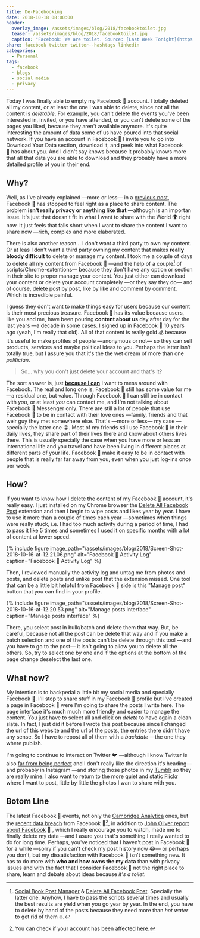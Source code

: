 ```yaml
---
title: De-Facebooking
date: 2018-10-18 08:00:00
header: 
  overlay_image: /assets/images/blog/2018/facebooktoilet.jpg
  teaser: /assets/images/blog/2018/facebooktoilet.jpg
  caption: "Facebook: We are toilet. Source: [Last Week Tonight](https://www.youtube.com/watch?v=OjPYmEZxACM)"
share: facebook twitter twitter--hashtags linkedin
categories: 
  - Personal
tags: 
  - facebook
  - blogs
  - social media
  - privacy
---
```


Today I was finally able to empty my Facebook :toilet: account. I totally deleted all my content, or at least the one I was able to delete, since not all the content is *deletable*. For example, you can't delete the events you've been interested in, invited, or you have attended, or you can't delete some of the pages you liked, because they aren't available anymore. It's quite interesting the amount of data some of us have poured into that social network. If you have an account in Facebook :toilet: I invite you to go into Download Your Data section, download it, and peek into what Facebook :toilet: has about you. And I didn't say knows because it probably knows more that all that data you are able to download and they probably have a more detailed profile of you in their end. 

## Why?

Well, as I've already explained —more or less— in a [previous post](https://luispuerto.net/blog/2018/03/21/why-dont-i-like-facebook-anymore/), Facebook :toilet: has stopped to feel right as a place to share content. The problem **isn't really privacy or anything like that** —although is an importan issue. It's just that doesn't fit in what I want to share with the World :earth_africa: right now. It just feels that falls short when I want to share the content I want to share now —rich, complex and more elaborated. 

There is also another reason... I don't want a third party to own my content. Or at leas I don't want a third party owning my content that makes **really bloody difficult** to delete or manage my content. I took me a couple of days to delete all my content from Facebook :toilet: —and the help of a couple[^1] of scripts/Chrome-extentions—  because they don't have any option or section in their site to proper manage your content. You just either can download your content or delete your account completely —or they say they do— and of course, delete post by post, like by like and comment by comment. Which is incredible painful. 

I guess they don't want to make things easy for users because our content is their most precious treasure. Facebook :toilet: has its value because users, like you and me, have been pouring **content about us** day after day for the last years —a decade in some cases. I signed up in Facebook :toilet: 10 years ago (yeah, I'm really that old). All of that content is really gold :moneybag: because it's useful to make profiles of people —anonymous or not— so they can sell products, services and maybe political ideas to you. Perhaps the latter isn't totally true, but I assure you that it's the the wet dream of more than one *politician*. 

> So... why you don't just delete your account and that's it? 

The sort answer is, just [**because I can**](https://www.youtube.com/watch?v=NE0ne430gbA) I want to mess around with Facebook. The real and long one is, Facebook :toilet: still has some value for me —a residual one, but value. Through Facebook :toilet: I can still be in contact with *you*, or at least *you* can contact me, and I'm not talking about Facebook :toilet: Messenger only. There are still a lot of people that use Facebook :toilet: to be in contact with their love ones —family, friends and that weir guy they met somewhere else. That's —more or less— my case —specially the latter one :stuck_out_tongue_closed_eyes:. Most of my friends still use Facebook :toilet: in their daily lives, they share part of their lives there and know about others lives there. This is usually specially the case when you have more or less an international life and you travel and have been living in different places at different parts of your life. Facebook :toilet: make it easy to be in contact with people that is really far far away from you, even when you just log-ins once per week.  

## How? 

If you want to know how I delete the content of my Facebook :toilet: account, it's really easy. I just installed on my Chrome browser the [Delete All Facebook Post](https://chrome.google.com/webstore/detail/delete-all-facebook-posts/mnjffgbbcofcajpmooahlcnjgpfmpifk?hl=en) extension and then I begin to wipe posts and likes year by year. I have to use it more than a couple of times each year —sometimes when things were really stuck, i.e. I had too much activity during a period of time, I had to pass it like 5 times and sometimes I used it on specific months with a lot of content at lower speed. 

{% include figure image_path="/assets/images/blog/2018/Screen-Shot-2018-10-16-at-12.21.06.png" alt="Facebook :toilet: Activity Log" caption="Facebook :toilet: Activity Log" %} 

Then, I reviewed manually the activity log and untag me from photos and posts, and delete posts and unlike post that the extension missed. One tool that can be a little bit helpful from Facebook :toilet: side is this "Manage post" button that you can find in your profile. 

{% include figure image_path="/assets/images/blog/2018/Screen-Shot-2018-10-16-at-12.20.53.png" alt="Manage posts interface" caption="Manage posts interface" %}

There, you select post in bulk/batch and delete them that way. But, be careful, because not all the post can be delete that way and if you make a batch selection and one of the posts can't be delete through this tool —and you have to go to the post— it isn't going to allow you to delete all the others. So, try to select one by one and if the options at the bottom of the page change deselect the last one. 

## What now?

My intention is to backpedal a little bit my social media and specially Facebook :toilet:. I'll stop to share stuff in my Facebook​ :toilet: profile but I've created a page in Facebook :toilet: were I'm going to share the posts I write here. The page interface it's much much more friendly and easier to manage the content. You just have to select all and click on *delete* to have again a clean slate. In fact, I just did it before I wrote this post because since I changed the url of this website and the url of the posts, the entries there didn't have any sense. So I have to repost all of them with a *backdate* —the one they where publish. 

I'm going to continue to interact on Twitter :bird: —although I know Twitter is also [far from being perfect](http://apps-of-a-feather.com) and I don't really like the direction it's heading— and probably in Instagram —and storing those photos in my [Tumblr](http://tumblr.luispuerto.net) so they are really [mine](https://www.youtube.com/watch?v=Iz-8CSa9xj8). I also want to return to the more quiet and static [Flickr](https://www.flickr.com/lpuerto) where I want to post, little by little the photos I wan to share with you. 

## Botom Line

The latest Facebook :toilet: events, not only the [Cambridge Analytica](https://en.wikipedia.org/wiki/Facebook–Cambridge_Analytica_data_scandal) ones, but the [recent data breach](https://www.vox.com/2018/10/13/17973190/facebook-data-breach-29-million-users) from Facebook :toilet:[^2], in addition to [John Oliver report about Facebook](https://www.youtube.com/watch?v=OjPYmEZxACM) :toilet: , which I really encourage you to watch, made me to finally delete my data —and I asure you that's something I really wanted to do for long time. Perhaps, you've noticed that I haven't post in Facebook :toilet: for a while —sorry if you can't check my post history now :joy:— or perhaps you don't, but my dissatisfaction with Facebook :toilet: isn't something new. It has to do more with **who and how owns ~~the~~ my data** than with privacy issues and with the fact that I consider Facebook :toilet: not the right place to share, learn and debate about ideas because *it's a toilet*. 







[^1]: [Social Book Post Manager](https://chrome.google.com/webstore/detail/social-book-post-manager/ljfidlkcmdmmibngdfikhffffdmphjae) & [Delete All Facebook Post](https://chrome.google.com/webstore/detail/delete-all-facebook-posts/mnjffgbbcofcajpmooahlcnjgpfmpifk?hl=en). Specially the latter one. Anyhow, I have to pass the scripts several times and usually the best results are yield when you go year by year. In the end, you have to delete by hand of the posts because they need more than *hot water* to get rid of them :fire:.
[^2]: You can check if your account has been affected [here](https://www.facebook.com/help/securitynotice). 

